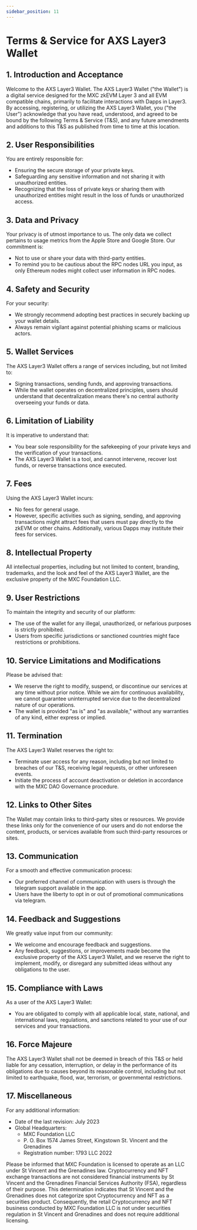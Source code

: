 ```yaml
---
sidebar_position: 11
---
```


# Terms & Service for AXS Layer3 Wallet

## 1. Introduction and Acceptance

Welcome to the AXS Layer3 Wallet. The AXS Layer3 Wallet ("the Wallet") is a digital service designed for the MXC zkEVM Layer 3 and all EVM compatible chains, primarily to facilitate interactions with Dapps in Layer3. By accessing, registering, or utilizing the AXS Layer3 Wallet, you ("the User") acknowledge that you have read, understood, and agreed to be bound by the following Terms & Service (T&S), and any future amendments and additions to this T&S as published from time to time at this location.

## 2. User Responsibilities

You are entirely responsible for:
- Ensuring the secure storage of your private keys.
- Safeguarding any sensitive information and not sharing it with unauthorized entities.
- Recognizing that the loss of private keys or sharing them with unauthorized entities might result in the loss of funds or unauthorized access.

## 3. Data and Privacy

Your privacy is of utmost importance to us. The only data we collect pertains to usage metrics from the Apple Store and Google Store. Our commitment is:
- Not to use or share your data with third-party entities.
- To remind you to be cautious about the RPC nodes URL you input, as only Ethereum nodes might collect user information in RPC nodes.

## 4. Safety and Security

For your security:
- We strongly recommend adopting best practices in securely backing up your wallet details.
- Always remain vigilant against potential phishing scams or malicious actors.

## 5. Wallet Services

The AXS Layer3 Wallet offers a range of services including, but not limited to:
- Signing transactions, sending funds, and approving transactions.
- While the wallet operates on decentralized principles, users should understand that decentralization means there's no central authority overseeing your funds or data.

## 6. Limitation of Liability

It is imperative to understand that:
- You bear sole responsibility for the safekeeping of your private keys and the verification of your transactions.
- The AXS Layer3 Wallet is a tool, and cannot intervene, recover lost funds, or reverse transactions once executed.

## 7. Fees

Using the AXS Layer3 Wallet incurs:
- No fees for general usage.
- However, specific activities such as signing, sending, and approving transactions might attract fees that users must pay directly to the zkEVM or other chains. Additionally, various Dapps may institute their fees for services.

## 8. Intellectual Property

All intellectual properties, including but not limited to content, branding, trademarks, and the look and feel of the AXS Layer3 Wallet, are the exclusive property of the MXC Foundation LLC.

## 9. User Restrictions

To maintain the integrity and security of our platform:
- The use of the wallet for any illegal, unauthorized, or nefarious purposes is strictly prohibited.
- Users from specific jurisdictions or sanctioned countries might face restrictions or prohibitions.

## 10. Service Limitations and Modifications

Please be advised that:
- We reserve the right to modify, suspend, or discontinue our services at any time without prior notice. While we aim for continuous availability, we cannot guarantee uninterrupted service due to the decentralized nature of our operations.
- The wallet is provided "as is" and "as available," without any warranties of any kind, either express or implied.

## 11. Termination

The AXS Layer3 Wallet reserves the right to:
- Terminate user access for any reason, including but not limited to breaches of our T&S, receiving legal requests, or other unforeseen events.
- Initiate the process of account deactivation or deletion in accordance with the MXC DAO Governance procedure.

## 12. Links to Other Sites

The Wallet may contain links to third-party sites or resources. We provide these links only for the convenience of our users and do not endorse the content, products, or services available from such third-party resources or sites.

## 13. Communication

For a smooth and effective communication process:
- Our preferred channel of communication with users is through the telegram support available in the app.
- Users have the liberty to opt in or out of promotional communications via telegram.

## 14. Feedback and Suggestions

We greatly value input from our community:
- We welcome and encourage feedback and suggestions.
- Any feedback, suggestions, or improvements made become the exclusive property of the AXS Layer3 Wallet, and we reserve the right to implement, modify, or disregard any submitted ideas without any obligations to the user.

## 15. Compliance with Laws

As a user of the AXS Layer3 Wallet:
- You are obligated to comply with all applicable local, state, national, and international laws, regulations, and sanctions related to your use of our services and your transactions.

## 16. Force Majeure

The AXS Layer3 Wallet shall not be deemed in breach of this T&S or held liable for any cessation, interruption, or delay in the performance of its obligations due to causes beyond its reasonable control, including but not limited to earthquake, flood, war, terrorism, or governmental restrictions.

## 17. Miscellaneous

For any additional information:
- Date of the last revision: July 2023
- Global Headquarters:
  - MXC Foundation LLC
  - P. O. Box 1574 James Street, Kingstown St. Vincent and the Grenadines
  - Registration number: 1793 LLC 2022

Please be informed that MXC Foundation is licensed to operate as an LLC under St Vincent and the Grenadines law. Cryptocurrency and NFT exchange transactions are not considered financial instruments by St Vincent and the Grenadines Financial Services Authority (FSA), regardless of their purpose. This determination indicates that St Vincent and the Grenadines does not categorize spot Cryptocurrency and NFT as a securities product. Consequently, the retail Cryptocurrency and NFT business conducted by MXC Foundation LLC is not under securities regulation in St Vincent and Grenadines and does not require additional licensing.
